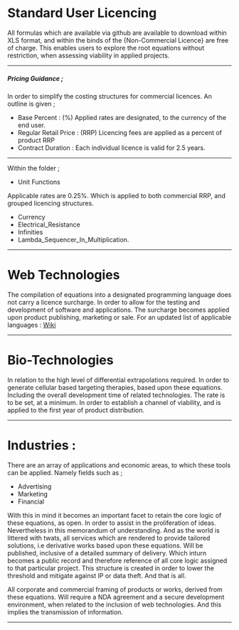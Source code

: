 # Standard User Licencing

All formulas which are available via github are available to download within XLS format, and within the binds of the {Non-Commercial Licence} are free of charge. 
This enables users to explore the root equations without restriction, when assessing viability in applied projects. 

---

##### Pricing Guidance ;

In order to simplify the costing structures for commercial licences. An outline is given ; 

* Base Percent : (%) Applied rates are designated, to the currency of the end user.
* Regular Retail Price : (RRP) Licencing fees are applied as a percent of product RRP
* Contract Duration : Each individual licence is valid for 2.5 years. 

---

Within the folder ;

* Unit Functions

Applicable rates are 0.25%. 
Which is applied to both commercial RRP, and grouped licencing structures.

* Currency
* Electrical_Resistance
* Infinities
* Lambda_Sequencer_In_Multiplication.

---

# Web Technologies

The compilation of equations into a designated programming language does not carry a licence surcharge. In order to allow for the testing and development of software and applications. The surcharge becomes applied upon product publishing, marketing or sale. For an updated list of applicable languages : [Wiki](https://en.wikipedia.org/wiki/List_of_programming_languages)

---

# Bio-Technologies

In relation to the high level of differential extrapolations required. In order to generate cellular based targeting therapies, based upon these equations. Including the overall development time of related technologies. The rate is to be set, at a minimum. In order to establish a channel of viability, and is applied to the first year of product distribution. 

---

# Industries :

There are an array of applications and economic areas, to which these tools can be applied. Namely fields such as ; 

* Advertising
* Marketing 
* Financial

With this in mind it becomes an important facet to retain the core logic of these equations, as open. In order to assist in the proliferation of ideas. Nevertheless in this memorandum of understanding. And as the world is littered with twats, all services which are rendered to provide tailored solutions, i.e derivative works based upon these equations. Will be published, inclusive of a detailed summary of delivery. Which inturn becomes a public record and therefore reference of all core logic assigned to that particular project. This structure is created in order to lower the threshold and mitigate against IP or data theft. And that is all. 

All corporate and commercial framing of products or works, derived from these equations. Will require a NDA agreement and a secure development environment, when related to the inclusion of web technologies. And this implies the transmission of information.

---
